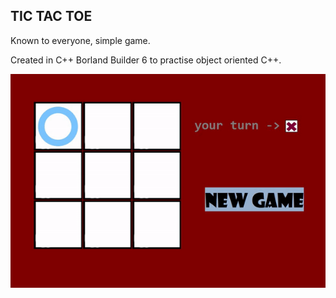 ## TIC TAC TOE

Known to everyone, simple game. 

Created in C++ Borland Builder 6 to practise object oriented C++. 

![](demo.gif)
